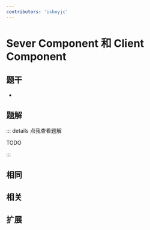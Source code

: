 ```yaml
---
contributors: 'isboyjc'
---
```


# Sever Component 和 Client Component


## 题干

- 



## 题解

::: details 点我查看题解

  TODO

:::



## 相同


## 相关


## 扩展

